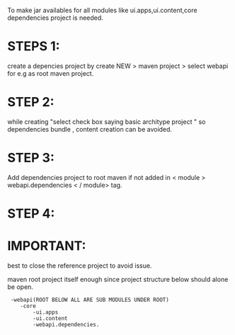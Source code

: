 To make jar availables for all modules like ui.apps,ui.content,core dependencies project is needed.

STEPS 1:
========
create a depencies project by create NEW > maven project > select webapi for e.g as root maven project.

STEP 2:
=======
while creating "select check box  saying basic architype project " so dependencies bundle , content creation can be avoided.

STEP 3:
=======
Add dependencies project to root maven if not added in < module > webapi.dependencies < / module> tag.

STEP 4:
=======

IMPORTANT:
===========
best to close the reference project  to avoid issue.

maven root project itself enough since project structure below should alone be open.

	 -webapi(ROOT BELOW ALL ARE SUB MODULES UNDER ROOT)
   	    -core
            -ui.apps
            -ui.content
            -webapi.dependencies.

